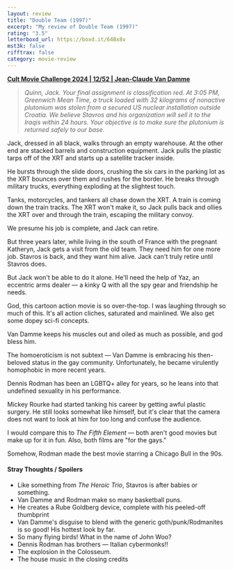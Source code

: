 ```yaml
---
layout: review
title: "Double Team (1997)"
excerpt: "My review of Double Team (1997)"
rating: "3.5"
letterboxd_url: https://boxd.it/64Bx8v
mst3k: false
rifftrax: false
category: movie-review
---
```


<b><a href="https://boxd.it/rIGbC/detail" title="Cult Movie Challenge 2024 | 12/52 | Jean-Claude Van Damme">Cult Movie Challenge 2024 | 12/52 | Jean-Claude Van Damme</a></b>

<blockquote><i>Quinn, Jack. Your final assignment is classification red. At 3:05 PM, Greenwich Mean Time, a truck loaded with 32 kilograms of nonactive plutonium was stolen from a secured US nuclear installation outside Croatia. We believe Stavros
</i><i>and his organization will sell it to the Iraqis within 24 hours. Your objective is to make sure the plutonium is returned safely to our base. </i></blockquote>
Jack, dressed in all black, walks through an empty warehouse. At the other end are stacked barrels and construction equipment. Jack pulls the plastic tarps off of the XRT and starts up a satellite tracker inside.

He bursts through the slide doors, crushing the six cars in the parking lot as the XRT bounces over them and rushes for the border. He breaks through military trucks, everything exploding at the slightest touch.

Tanks, motorcycles, and tankers all chase down the XRT. A train is coming down the train tracks. The XRT won't make it, so Jack pulls back and ollies the XRT over and through the train, escaping the military convoy.

We presume his job is complete, and Jack can retire.

But three years later, while living in the south of France with the pregnant Katheryn, Jack gets a visit from the old team. They need him for one more job. Stavros is back, and they want him alive. Jack can't truly retire until Stavros does.

But Jack won't be able to do it alone. He'll need the help of Yaz, an eccentric arms dealer — a kinky Q with all the spy gear and friendship he needs.

God, this cartoon action movie is so over-the-top. I was laughing through so much of this. It's all action cliches, saturated and mainlined. We also get some dopey sci-fi concepts.

Van Damme keeps his muscles out and oiled as much as possible, and god bless him.

The homoeroticism is not subtext — Van Damme is embracing his then-beloved status in the gay community. Unfortunately, he became virulently homophobic in more recent years.

Dennis Rodman has been an LGBTQ+ alley for years, so he leans into that undefined sexuality in his performance.

Mickey Rourke had started tanking his career by getting awful plastic surgery. He still looks somewhat like himself, but it's clear that the camera does not want to look at him for too long and confuse the audience.

I would compare this to <i>The Fifth Element</i> — both aren't good movies but make up for it in fun. Also, both films are "for the gays."

Somehow, Rodman made the best movie starring a Chicago Bull in the 90s.

#### Stray Thoughts / Spoilers

- Like something from <i>The Heroic Trio</i>, Stavros is after babies or something.
- Van Damme and Rodman make so many basketball puns.
- He creates a Rube Goldberg device, complete with his peeled-off thumbprint
- Van Damme's disguise to blend with the generic goth/punk/Rodmanites is so good! His hottest look by far.
- So many flying birds! What in the name of John Woo?
- Dennis Rodman has brothers — Italian cybermonks!!
- The explosion in the Colosseum.
- The house music in the closing credits
